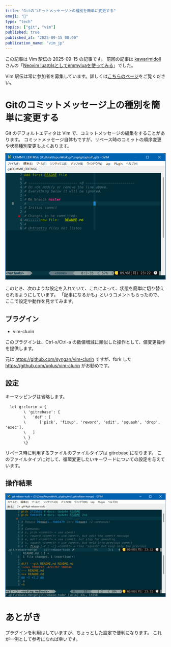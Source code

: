 ```yaml
---
title: "Gitのコミットメッセージ上の種別を簡単に変更する"
emoji: "📜"
type: "tech"
topics: ["git", "vim"]
published: true
published_at: "2025-09-15 00:00"
publication_name: "vim_jp"
---
```


この記事は Vim 駅伝の 2025-09-15 の記事です。
前回の記事は [kawarimidoll](https://zenn.dev/kawarimidoll) さんの「[Neovim luaのlsとしてemmyluaを使ってみる](https://zenn.dev/vim_jp/articles/56bc5db545f47b)」でした。

Vim 駅伝は常に参加者を募集しています。詳しくは[こちらのページ](https://vim-jp.org/ekiden/about/)をご覧ください。

# Gitのコミットメッセージ上の種別を簡単に変更する

Git のデフォルトエディタは Vim で、コミットメッセージの編集をすることがあります。
コミットメッセージ自体もですが、リベース時のコミットの順序変更や状態種別変更もよくあります。

![コミットメッセージ編集画面](/images/20250915/git-commit-edit-vim.png)

このとき、次のような設定を入れていて、これによって、状態を簡単に切り替えられるようにしています。
「記事になるかも」というコメントもらったので、ここで設定や動作を見せてみます。

## プラグイン

* vim-clurin

このプラグインは、Ctrl-x/Ctrl-a の数値増減に類似した操作として、値変更操作を提供します。

元は <https://github.com/syngan/vim-clurin> ですが、fork した <https://github.com/uplus/vim-clurin> がお勧めです。

## 設定

キーマッピングは省略します。

```vim
  let g:clurin = {
        \ 'gitrebase': {
        \   'def': [
        \      ['pick', 'fixup', 'reword', 'edit', 'squash', 'drop', 'exec'],
        \   ]
        \ }
        \}
```

リベース時に利用するファイルのファイルタイプは gitrebase になります。
このファイルタイプに対して、循環変更したいキーワードについての設定を与えています。

## 操作結果

![リベース編集画面](/images/20250915/git-rebase-edit-vim.gif)

# あとがき

プラグインを利用はしていますが、ちょっとした設定で便利になります。
これが一例として参考になれば幸いです。
